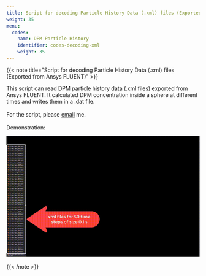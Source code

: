 ```yaml
---
title: Script for decoding Particle History Data (.xml) files (Exported from Ansys FLUENT)
weight: 35
menu:
  codes:
    name: DPM Particle History
    identifier: codes-decoding-xml
    weight: 35
---
```

{{< note title="Script for decoding Particle History Data (.xml) files (Exported from Ansys FLUENT)" >}}

This script can read DPM particle history data (.xml files) exported from Ansys FLUENT. It calculated DPM concentration inside a sphere at different times and writes them in a .dat file. <br /> <br />
For the script, please [email](mailto:dhimanroy117@gmail.com) me. <br /> <br />
Demonstration: <br />
<p class="aligncenter">
<img src="/codes/files/xml.gif" alt="demo.gif">
</p>
{{< /note >}}
